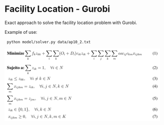 # Facility Location - Gurobi

Exact approach to solve the facility location problem with Gurobi.

Example of use:

` python model/solver.py data/ap10_2.txt`

<img src="https://github.com/rodrigo-brito/facility-location/raw/master/model.png" />
